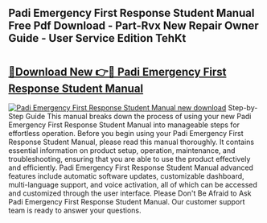 ## Padi Emergency First Response Student Manual Free Pdf Download - Part-Rvx New Repair Owner Guide - User Service Edition TehKt

# <h2><a href="http://bc80635.oget.top/?id=Padi+Emergency+First+Response+Student+Manual">🔗Download New 👉🔴 Padi Emergency First Response Student Manual</a></h2>

[![Padi Emergency First Response Student Manual new download](https://i.imgur.com/5g1atiW.png)](http://bc80635.oget.top/?id=Padi+Emergency+First+Response+Student+Manual)
Step-by-Step Guide This manual breaks down the process of using your new Padi Emergency First Response Student Manual into manageable steps for effortless operation. Before you begin using your Padi Emergency First Response Student Manual, please read this manual thoroughly. It contains essential information on product setup, operation, maintenance, and troubleshooting, ensuring that you are able to use the product effectively and efficiently. Padi Emergency First Response Student Manual advanced features include automatic software updates, customizable dashboard, multi-language support, and voice activation, all of which can be accessed and customized through the user interface. Please Don't Be Afraid to Ask Padi Emergency First Response Student Manual. Our customer support team is ready to answer your questions.
